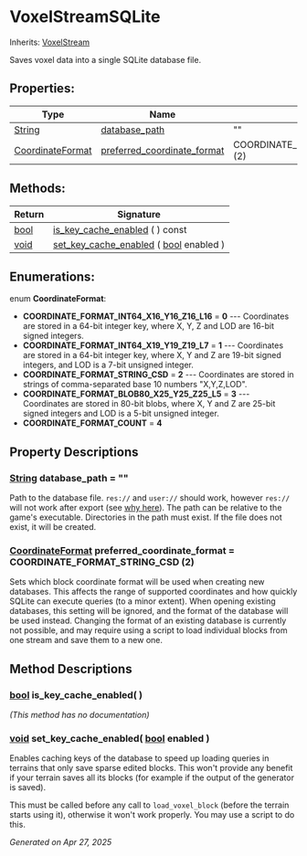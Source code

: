# VoxelStreamSQLite

Inherits: [VoxelStream](VoxelStream.md)

Saves voxel data into a single SQLite database file.

## Properties: 


Type                                                                        | Name                                                           | Default                          
--------------------------------------------------------------------------- | -------------------------------------------------------------- | ---------------------------------
[String](https://docs.godotengine.org/en/stable/classes/class_string.html)  | [database_path](#i_database_path)                              | ""                               
[CoordinateFormat](VoxelStreamSQLite.md#enumerations)                       | [preferred_coordinate_format](#i_preferred_coordinate_format)  | COORDINATE_FORMAT_STRING_CSD (2) 
<p></p>

## Methods: 


Return                                                                  | Signature                                                                                                                             
----------------------------------------------------------------------- | --------------------------------------------------------------------------------------------------------------------------------------
[bool](https://docs.godotengine.org/en/stable/classes/class_bool.html)  | [is_key_cache_enabled](#i_is_key_cache_enabled) ( ) const                                                                             
[void](#)                                                               | [set_key_cache_enabled](#i_set_key_cache_enabled) ( [bool](https://docs.godotengine.org/en/stable/classes/class_bool.html) enabled )  
<p></p>

## Enumerations: 

enum **CoordinateFormat**: 

- <span id="i_COORDINATE_FORMAT_INT64_X16_Y16_Z16_L16"></span>**COORDINATE_FORMAT_INT64_X16_Y16_Z16_L16** = **0** --- Coordinates are stored in a 64-bit integer key, where X, Y, Z and LOD are 16-bit signed integers.
- <span id="i_COORDINATE_FORMAT_INT64_X19_Y19_Z19_L7"></span>**COORDINATE_FORMAT_INT64_X19_Y19_Z19_L7** = **1** --- Coordinates are stored in a 64-bit integer key, where X, Y and Z are 19-bit signed integers, and LOD is a 7-bit unsigned integer.
- <span id="i_COORDINATE_FORMAT_STRING_CSD"></span>**COORDINATE_FORMAT_STRING_CSD** = **2** --- Coordinates are stored in strings of comma-separated base 10 numbers "X,Y,Z,LOD".
- <span id="i_COORDINATE_FORMAT_BLOB80_X25_Y25_Z25_L5"></span>**COORDINATE_FORMAT_BLOB80_X25_Y25_Z25_L5** = **3** --- Coordinates are stored in 80-bit blobs, where X, Y and Z are 25-bit signed integers and LOD is a 5-bit unsigned integer.
- <span id="i_COORDINATE_FORMAT_COUNT"></span>**COORDINATE_FORMAT_COUNT** = **4**


## Property Descriptions

### [String](https://docs.godotengine.org/en/stable/classes/class_string.html)<span id="i_database_path"></span> **database_path** = ""

Path to the database file. `res://` and `user://` should work, however `res://` will not work after export (see [ why here](https://docs.godotengine.org/en/stable/tutorials/io/data_paths.html#accessing-persistent-user-data-user)). The path can be relative to the game's executable. Directories in the path must exist. If the file does not exist, it will be created.

### [CoordinateFormat](VoxelStreamSQLite.md#enumerations)<span id="i_preferred_coordinate_format"></span> **preferred_coordinate_format** = COORDINATE_FORMAT_STRING_CSD (2)

Sets which block coordinate format will be used when creating new databases. This affects the range of supported coordinates and how quickly SQLite can execute queries (to a minor extent). When opening existing databases, this setting will be ignored, and the format of the database will be used instead. Changing the format of an existing database is currently not possible, and may require using a script to load individual blocks from one stream and save them to a new one.

## Method Descriptions

### [bool](https://docs.godotengine.org/en/stable/classes/class_bool.html)<span id="i_is_key_cache_enabled"></span> **is_key_cache_enabled**( ) 

*(This method has no documentation)*

### [void](#)<span id="i_set_key_cache_enabled"></span> **set_key_cache_enabled**( [bool](https://docs.godotengine.org/en/stable/classes/class_bool.html) enabled ) 

Enables caching keys of the database to speed up loading queries in terrains that only save sparse edited blocks. This won't provide any benefit if your terrain saves all its blocks (for example if the output of the generator is saved).

This must be called before any call to `load_voxel_block` (before the terrain starts using it), otherwise it won't work properly. You may use a script to do this.

_Generated on Apr 27, 2025_
